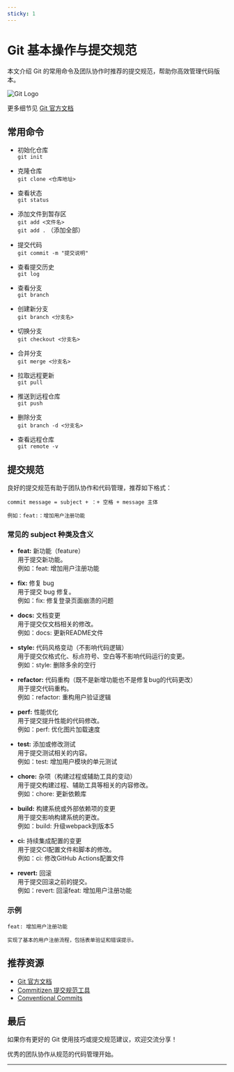 ```yaml
---
sticky: 1
---
```

# Git 基本操作与提交规范

本文介绍 Git 的常用命令及团队协作时推荐的提交规范，帮助你高效管理代码版本。

![Git Logo](https://git-scm.com/images/logos/downloads/Git-Icon-1788C.png)

更多细节见 [Git 官方文档](https://git-scm.com/doc)

## 常用命令

* 初始化仓库  
  `git init`

* 克隆仓库  
  `git clone <仓库地址>`

* 查看状态  
  `git status`

* 添加文件到暂存区  
  `git add <文件名>`  
  `git add .` （添加全部）

* 提交代码  
  `git commit -m "提交说明"`

* 查看提交历史  
  `git log`

* 查看分支  
  `git branch`

* 创建新分支  
  `git branch <分支名>`

* 切换分支  
  `git checkout <分支名>`

* 合并分支  
  `git merge <分支名>`

* 拉取远程更新  
  `git pull`

* 推送到远程仓库  
  `git push`

* 删除分支  
  `git branch -d <分支名>`

* 查看远程仓库  
  `git remote -v`

## 提交规范

良好的提交规范有助于团队协作和代码管理，推荐如下格式：

```
commit message = subject + ：+ 空格 + message 主体

例如：feat:：增加用户注册功能
```

### 常见的 subject 种类及含义

- **feat:** 新功能（feature）  
  用于提交新功能。  
  例如：feat: 增加用户注册功能

- **fix:** 修复 bug  
  用于提交 bug 修复。  
  例如：fix: 修复登录页面崩溃的问题

- **docs:** 文档变更  
  用于提交仅文档相关的修改。  
  例如：docs: 更新README文件

- **style:** 代码风格变动（不影响代码逻辑）  
  用于提交仅格式化、标点符号、空白等不影响代码运行的变更。  
  例如：style: 删除多余的空行

- **refactor:** 代码重构（既不是新增功能也不是修复bug的代码更改）  
  用于提交代码重构。  
  例如：refactor: 重构用户验证逻辑

- **perf:** 性能优化  
  用于提交提升性能的代码修改。  
  例如：perf: 优化图片加载速度

- **test:** 添加或修改测试  
  用于提交测试相关的内容。  
  例如：test: 增加用户模块的单元测试

- **chore:** 杂项（构建过程或辅助工具的变动）  
  用于提交构建过程、辅助工具等相关的内容修改。  
  例如：chore: 更新依赖库

- **build:** 构建系统或外部依赖项的变更  
  用于提交影响构建系统的更改。  
  例如：build: 升级webpack到版本5

- **ci:** 持续集成配置的变更  
  用于提交CI配置文件和脚本的修改。  
  例如：ci: 修改GitHub Actions配置文件

- **revert:** 回滚  
  用于提交回滚之前的提交。  
  例如：revert: 回滚feat: 增加用户注册功能

### 示例

```
feat: 增加用户注册功能

实现了基本的用户注册流程，包括表单验证和错误提示。
```

## 推荐资源

* [Git 官方文档](https://git-scm.com/doc)
* [Commitizen 提交规范工具](https://commitizen-tools.github.io/commitizen/)
* [Conventional Commits](https://www.conventionalcommits.org/zh-hans/v1.0.0/)

## 最后

如果你有更好的 Git 使用技巧或提交规范建议，欢迎交流分享！

优秀的团队协作从规范的代码管理开始。

---